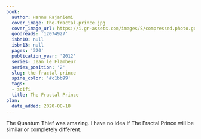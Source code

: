 ```yaml
---
book:
  author: Hannu Rajaniemi
  cover_image: the-fractal-prince.jpg
  cover_image_url: https://i.gr-assets.com/images/S/compressed.photo.goodreads.com/books/1311105989l/12074927.jpg
  goodreads: '12074927'
  isbn10: null
  isbn13: null
  pages: '320'
  publication_year: '2012'
  series: Jean le Flambeur
  series_position: '2'
  slug: the-fractal-prince
  spine_color: '#c1bb99'
  tags:
  - scifi
  title: The Fractal Prince
plan:
  date_added: 2020-08-18
---
```


The Quantum Thief was amazing. I have no idea if The Fractal Prince will be similar or completely different.
